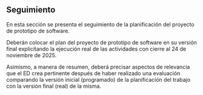 ## Seguimiento

En esta sección se presenta el seguimiento de la planificación del proyecto de prototipo de software.

Deberán colocar el plan del proyecto de prototipo de software en su versión final explicitando la ejecución real de las actividades con cierre al 24 de noviembre de 2025.

Asimismo, a manera de resumen, deberá precisar aspectos de relevancia que el ED crea pertinente después de haber realizado una evaluación comparando la versión inicial (programado) de la planificación del trabajo
con la versión final (real) de la misma.
